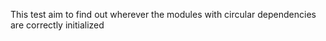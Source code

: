 This test aim to find out wherever the modules with circular dependencies are correctly initialized
